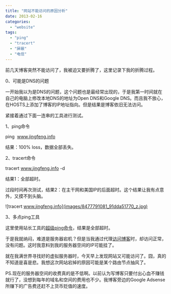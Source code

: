 ```yaml
---
title: "网站不能访问的原因分析"
date: 2013-02-16
categories: 
  - "website"
tags: 
  - "ping"
  - "tracert"
  - "屏蔽"
  - "电信"
---
```


前几天博客突然不能访问了，我被迫又要折腾了，这里记录下我的折腾过程。

0、可能是DNS的问题

一开始我以为是DNS的问题，这个问题也是最经常出现的，于是我第一时间就在自己的电脑上修改本地DNS的地址为Open DNS和Google DNS。而且我不放心，在HOSTS上添加了博客的IP地址指向。但是结果是博客依旧无法访问。

紧接着通过下面一连串的工具进行测试。

1、ping命令

ping  www.jingfeng.info

结果：100% loss，数据全部丢失。

2、tracert命令

tracert www.jingfeng.info -d

结果1：全部超时。

过段时间再次测试，结果2：在主干网和美国IP的后面超时。这个结果让我有点意外，又摸不到头脑。

![tracert www.jingfeng.info](images/8477791081_91dda51770_z.jpg)

3、多点ping工具

这里使用站长工具的[超级ping命令](http://ping.chinaz.com/)，结果是全部超时。

于是我就纳闷，难道是服务器宕机？但是当我通过代理[访问博客](https://www.jfsay.com)时，却访问正常，没有问题。这时我意料到我的服务器空间的IP可能挂了。

就在我满世界寻找好的虚拟服务器时，今天早上发现网站又可能访问了。囧，真的不知道是喜是悲。我想这次网站宕掉的原因可能是某个路由节点抽风了。

PS.现在的服务器空间的收费真的是不低啊。以前认为写博客只要付出心血不赚钱就行了，没想到每年的域名和空间的费用也不少。我博客旁边的Google Adsense所赚下的广告费还赶不上货币贬值的速度。
